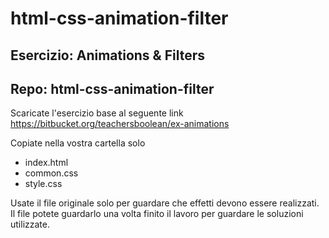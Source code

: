 # html-css-animation-filter

## Esercizio: Animations & Filters

## Repo: html-css-animation-filter

Scaricate l'esercizio base al seguente link
https://bitbucket.org/teachersboolean/ex-animations

Copiate nella vostra cartella solo
* index.html
* common.css
* style.css

Usate il file originale solo per guardare che effetti devono essere realizzati.
Il file potete guardarlo una volta finito il lavoro per guardare le soluzioni utilizzate.